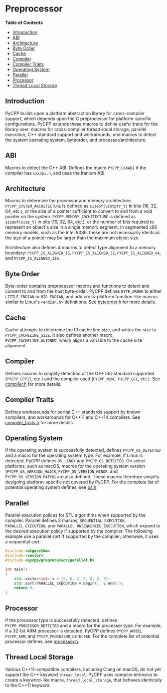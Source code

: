 # Preprocessor

**Table of Contents**

- [Introduction](#introduction)
- [ABI](#abi)
- [Architecture](#architecture)
- [Byte Order](#byte-order)
- [Cache](#cache)
- [Compiler](#compiler)
- [Compiler Traits](#compiler-traits)
- [Operating System](#operating-system)
- [Parallel](#parallel)
- [Processor](#processor)
- [Thread Local Storage](#thread-local-storage)

## Introduction

PyCPP builds upon a platform abstraction library for cross-compiler support, which depends upon the C preprocessor for platform-specific configurations. PyCPP extends these macros to define useful traits for the library user: macros for cross-compiler thread-local storage, parallel execution, C++ standard support and workarounds, and macros to detect the system operating system, byteorder, and processor/architecture.

## ABI

Macros to detect the C++ ABI. Defines the macro `PYCPP_CXXABI` if the compiler has `cxxabi.h`, and uses the Itanium ABI.

## Architecture

Macros to determine the processor and memory architecture. `PYCPP_SYSTEM_ARCHITECTURE` is defined as `sizeof(uintptr_t)` in bits (16, 32, 64, etc.), or the size of a pointer sufficient to convert to and from a void pointer on the system. `PYCPP_MEMORY_ARCHITECTURE` is defined as `sizeof(size_t)` in bits (16, 32, 64, etc.), or the number of bits required to represent an object's size in a single memory segment. In segmented x86 memory models, such as the Intel 8086, these are not necessarily identical: the size of a pointer may be larger than the maximum object size.

Architecture also defines 4 macros to detect type alignment to a memory boundary: `PYCPP_IS_ALIGNED_16`, `PYCPP_IS_ALIGNED_32`, `PYCPP_IS_ALIGNED_64`, and `PYCPP_IS_ALIGNED_128`.

## Byte Order

Byte-order contains preprocessor macros and functions to detect and convert to and from the host byte-order. PyCPP defines `BYTE_ORDER` to either `LITTLE_ENDIAN` or `BIG_ENDIAN`, and add cross-platform function-like macros similar to Linux's `<endian.h>` definitions. See [byteorder.h](/byteorder.h) for more details.

## Cache

Cache attempts to determine the L1 cache line size, and writes the size to `PYCPP_CACHELINE_SIZE`. It also defines another macro, `PYCPP_CACHELINE_ALIGNED`, which aligns a variable to the cache size alignment.

## Compiler

Defines macros to simplify detection of the C++ ISO standard supported (`PYCPP_CPP17`, etc.) and the compiler used (`PYCPP_MSVC`, `PYCPP_GCC`, etc.). See [compiler.h](/compiler.h) for more details.

## Compiler Traits

Defines workarounds for partial C++ standards support by known compilers, and workarounds for C++11 and C++14 compilers. See [compiler_traits.h](/compiler_traits.h) for more details.

## Operating System

If the operating system is successfully detected, defines `PYCPP_OS_DETECTED` and a macro for the operating system type. For example, if Linux is detected, PyCPP defines `OS_LINUX` and `PYCPP_OS_DETECTED`. On select platforms, such as macOS, macros for the operating system version (`PYCPP_OS_VERSION_MAJOR`, `PYCPP_OS_VERSION_MINOR`, and `PYCPP_OS_VERSION_PATCH`) are also defined. These macros therefore simplify designing platform-specific not covered by PyCPP. For the complete list of potential operating system defines, see [os.h](/os.h).

## Parallel

Parallel  execution polices for STL algorithms when supported by the compiler. Parallel defines 3 macros, `SEQUENTIAL_EXECUTION`,  `PARALLEL_EXECUTION`, and `PARALLEL_UNSEQUENCED_EXECUTION`, which expand to the desired execution policy if supported by the compiler. The following example use a parallel sort if supported by the compiler; otherwise, it uses a sequential sort:

```cpp
#include <algorithm>
#include <vector>
#include <pycpp/preprocessor/parallel.h>

int main()
{
    std::vector<int> v = {5, 6, 3, 7, 8, 2, 9};
    std::sort(PARALLEL_EXECUTION v.begin(), v.end());
    return 0;
}
```

## Processor

If the processor type is successfully detected, defines `PYCPP_PROCESSOR_DETECTED` and a macro for the processor type. For example, if a 32-bit ARM processor is detected, PyCPP defines `PYCPP_ARM32`, `PYCPP_ARM`, and `PYCPP_PROCESSOR_DETECTED`. For the complete list of potential processor defines, see [processor.h](/processor.h).

## Thread Local Storage

Various C++11-compatible compilers, including Clang on macOS, do not yet support the C++ keyword `thread_local`. PyCPP uses compiler intrinsics to create a keyword-like macro, `thread_local_storage`, that behaves identically to the C++11 keyword.
